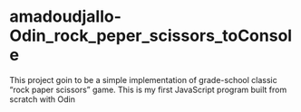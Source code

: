 # amadoudjallo-Odin_rock_peper_scissors_toConsole
This project goin to be a simple implementation of grade-school classic “rock paper scissors” game. 
This is my first JavaScript program built from scratch with Odin

